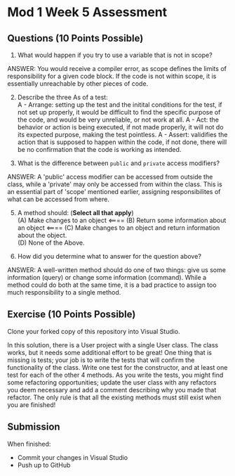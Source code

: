# Mod 1 Week 5 Assessment

## Questions (10 Points Possible)
1. What would happen if you try to use a variable that is not in scope?

ANSWER: You would receive a compiler error, as scope defines the limits of responsibility for a given code block. If the code is not within scope, it is essentially unreachable by other pieces of code.  

2. Describe the three As of a test:  
A -   Arrange: setting up the test and the initital conditions for the test, if not set up properly, it would be difficult to find the specific purpose of the code, and would be very unreliable, or not work at all.
A -   Act: the behavior or action is being executed, if not made properly, it will not do its expected purpose, making the test pointless.
A -   Assert: validifies the action that is supposed to happen within the code, if not done, there will be no confirmation that the code is working as intended.

3. What is the difference between `public` and `private` access modifiers?

ANSWER: A 'public' access modifier can be accessed from outside the class, while a 'private' may only be accessed from within the class. This is an essential part of 'scope' mentioned earlier, assigning responsibilites of what can be accessed from where.

5. A method should:  (**Select all that apply**) <br/>
(A) Make changes to an object  <====
(B) Return some information about an object  <====
(C) Make changes to an object and return information about the object.  
(D) None of the Above.  


6. How did you determine what to answer for the question above?

ANSWER: A well-written method should do one of two things: give us some information (query) or change some information (command). While a method could do both at the same time, it is a bad practice to assign too much responsibility to a single method.

## Exercise (10 Points Possible)

Clone your forked copy of this repository into Visual Studio.  

In this solution, there is a User project with a single User class.  The class works, but it needs some additional effort to be great! One thing that is missing is tests; your job is to write the tests that will confirm the functionality of the class. Write one test for the constructor, and at least one test for each of the other 4 methods. As you write the tests, you might find some refactoring opportunities; update the user class with any refactors you deem necessary and add a comment describing why you made that refactor.  The only rule is that all the existing methods must still exist when you are finished!


## Submission

When finished:
* Commit your changes in Visual Studio
* Push up to GitHub
